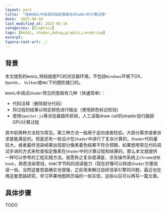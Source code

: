```yaml
---
layout: post
title:  "在WebGL中如调试指定像素在Shader的计算过程"
date:  2025-06-16
last_modified_at: 2025-06-16
categories: [Graphics]
tags: [WebGL, shader,debug,graphic,rendering]
excerpt: 
typora-root-url: ./
---
```


## 背景
本文提到的`WebGL`,特指就是PC的浏览器环境。不包括`Windows`环境下DX、`OpenGL`、 `Vulkan`或`MAC`下的图形接口的。

`WebGL`中调试`Shader`常见的思路有几种（快速简单）：

- 代码注释（删除部分代码）
- 将过程的结果以特定颜色进行输出（使用颜色标记检验)
- 使用`Spector.js`等浏览器插件抓帧，人工读取draw call的shader自行脑部GPU计算过程

其中前两种方法较为常见，第三种方法一般用于逆向或者检验。大部分需求或者诉求是能满足的。但是还有一些设计在`Shader`中进行了复杂计算的，`Shader`代码量较大，或者最终渲染结果出现部分像素着色结果不符合预期，如果想用常见代码调试步进的方式来检查指定像素在`Shader`中的计算过程和结果的。那么本文就提供一种可以参考的工程实践方法。我愿称之复杂度满星，涉及操作系统上`Chrome进程hook`，熟悉渲染管线，`DXBC`字节码的阅读能力（现在好像可以转成`Shader`方便阅读一些。当然这套思路确实也很强，之前用来解过自研渲染引擎的问题，最近也在用这套思路研究、学习苹果地图网页端的一些实现，这些以后可以再写一篇文章。



## 具体步骤

TODO

